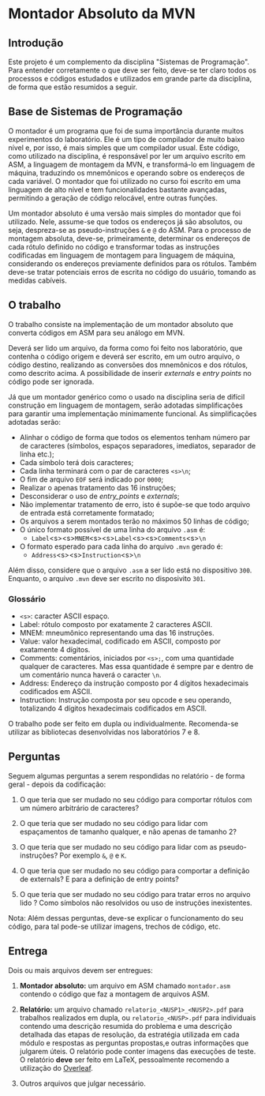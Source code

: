 # Montador Absoluto da MVN

## Introdução

Este projeto é um complemento da disciplina "Sistemas de Programação".
Para entender corretamente o que deve ser feito, deve-se ter claro todos
os processos e códigos estudados e utilizados em grande parte da
disciplina, de forma que estão resumidos a seguir.

## Base de Sistemas de Programação

O montador é um programa que foi de suma importância durante muitos
experimentos do laboratório. Ele é um tipo de compilador de muito baixo
nível e, por isso, é mais simples que um compilador usual. Este
código, como utilizado na disciplina, é responsável por ler um arquivo
escrito em ASM, a linguagem de montagem da MVN, e transformá-lo em
linguagem de máquina, traduzindo os mnemônicos e operando sobre os
endereços de cada variável. O montador que foi utilizado no curso foi
escrito em uma linguagem de alto nível e tem funcionalidades bastante
avançadas, permitindo a geração de código relocável, entre outras funções.

Um montador absoluto é uma versão mais simples do montador que foi
utilizado. Nele, assume-se que todos os endereços já são absolutos, ou
seja, despreza-se as pseudo-instruções `&` e `@` do ASM. Para o
processo de montagem absoluta, deve-se, primeiramente, determinar os
endereços de cada rótulo definido no código e transformar todas as
instruções codificadas em linguagem de montagem para linguagem de
máquina, considerando os endereços previamente definidos para os
rótulos. Também deve-se tratar potenciais erros de escrita no código do
usuário, tomando as medidas cabíveis.

## O trabalho

O trabalho consiste na implementação de um montador absoluto que
converta códigos em ASM para seu análogo em MVN.

Deverá ser lido um arquivo, da forma como foi feito nos laboratório, que
contenha o código origem e deverá ser escrito, em um outro arquivo, o
código destino, realizando as conversões dos mnemônicos e dos rótulos,
como descrito acima. A possibilidade de inserir _externals_ e _entry points_
no código pode ser ignorada.

Já que um montador genérico como o usado na disciplina seria de difícil
construção em linguagem de montagem, serão adotadas simplificações
para garantir uma implementação minimamente funcional. As simplificações adotadas serão:

* Alinhar o código de forma que todos os elementos tenham número par de
  caracteres (símbolos, espaços separadores, imediatos, separador de linha
  etc.);
* Cada símbolo terá dois caracteres;
* Cada linha terminará com o par de caracteres `<s>\n`;
* O fim de arquivo `EOF` será indicado por `0000`;
* Realizar o apenas tratamento das 16 instruções;
* Desconsiderar o uso de _entry_points_ e _externals_;
* Não implementar tratamento de erro, isto é supõe-se que todo arquivo de entrada está corretamente formatado;
* Os arquivos a serem montados terão no máximos 50 linhas de código;
* O único formato possível de uma linha do arquivo `.asm` é:
  * `Label`\<s>\<s>`MNEM`\<s>\<s>`Label`\<s>\<s>`Comments`\<s>`\n`
* O formato esperado para cada linha do arquivo `.mvn` gerado é:
  * `Address`\<s>\<s>`Instruction`\<s>`\n`

Além disso, considere que o arquivo `.asm` a ser lido está no dispositivo `300`.
Enquanto, o arquivo `.mvn` deve ser escrito no disposivito `301`.

### Glossário

* `<s>`: caracter ASCII espaço.
* Label: rótulo composto por exatamente 2 caracteres ASCII.
* MNEM: mneumônico representando uma das 16 instruções.
* Value: valor hexadecimal, codificado em ASCII, composto por exatamente 4 dígitos.
* Comments: comentários, iniciados por `<s>;`, com uma quantidade qualquer de caracteres. Mas essa quantidade é sempre par e dentro de um comentário nunca haverá o caracter `\n`.
* Address: Endereço da instrução composto por 4 dígitos hexadecimais codificados em ASCII.
* Instruction: Instrução composta por seu opcode e seu operando, totalizando 4 dígitos hexadecimais codificados em ASCII.

O trabalho pode ser feito em dupla ou individualmente. Recomenda-se utilizar as bibliotecas desenvolvidas nos laboratórios 7 e 8.

## Perguntas

Seguem algumas perguntas a serem respondidas no relatório - de forma geral - depois da codificação:

1.  O que teria que ser mudado no seu código para comportar rótulos com um número arbitrário de caracteres?

2.  O que teria que ser mudado no seu código para lidar com espaçamentos de tamanho qualquer, e não apenas de tamanho 2?

3. O que teria que ser mudado no seu código para lidar com as pseudo-instruções? Por exemplo `&`, `@` e `K`.

4.  O que teria que ser mudado no seu código para comportar a definição
    de externals? E para a definição de entry points?

5.  O que teria que ser mudado no seu código para tratar erros no arquivo lido ? Como símbolos não resolvidos ou uso de instruções inexistentes.

Nota: Além dessas perguntas, deve-se explicar o funcionamento do seu código, para tal pode-se utilizar imagens, trechos de código, etc.

## Entrega

Dois ou mais arquivos devem ser entregues:

1.  **Montador absoluto:** um arquivo em ASM chamado `montador.asm`
    contendo o código que faz a montagem de arquivos ASM.

2.  **Relatório:** um arquivo chamado `relatorio_<NUSP1>_<NUSP2>.pdf` para
    trabalhos realizados em dupla, ou `relatorio_<NUSP>.pdf` para individuais
    contendo uma descrição resumida do problema e uma descrição
    detalhada das etapas de resolução, da estratégia utilizada em cada módulo e respostas as perguntas propostas,e outras informações que julgarem úteis. O relatório pode conter imagens
    das execuções de teste. O relatório **deve** ser feito em LaTeX, pessoalmente recomendo a utilização do [Overleaf](https://pt.overleaf.com/).

3.  Outros arquivos que julgar necessário.
